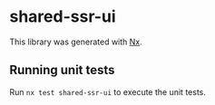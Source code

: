 # shared-ssr-ui

This library was generated with [Nx](https://nx.dev).

## Running unit tests

Run `nx test shared-ssr-ui` to execute the unit tests.
